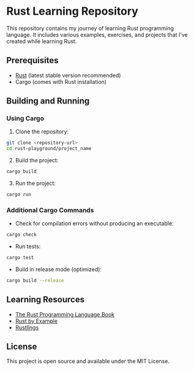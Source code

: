 # Rust Learning Repository

This repository contains my journey of learning Rust programming language. It includes various examples, exercises, and projects that I've created while learning Rust.

## Prerequisites

- [Rust](https://www.rust-lang.org/tools/install) (latest stable version recommended)
- Cargo (comes with Rust installation)

## Building and Running

### Using Cargo

1. Clone the repository:
```bash
git clone <repository-url>
cd rust-playground/project_name
```

2. Build the project:
```bash
cargo build
```

3. Run the project:
```bash
cargo run
```

### Additional Cargo Commands

- Check for compilation errors without producing an executable:
```bash
cargo check
```

- Run tests:
```bash
cargo test
```

- Build in release mode (optimized):
```bash
cargo build --release
```
## Learning Resources

- [The Rust Programming Language Book](https://doc.rust-lang.org/book/)
- [Rust by Example](https://doc.rust-lang.org/rust-by-example/)
- [Rustlings](https://github.com/rust-lang/rustlings/)

## License

This project is open source and available under the MIT License.